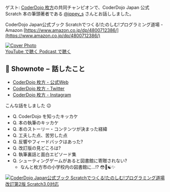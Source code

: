 ゲスト: [CoderDojo 枚方](https://coderdojo-hirakata.org/)の共同チャンピオンで、CoderDojo Japan 公式 Scratch 本の筆頭著者である [@ippey_s](https://twitter.com/ippey_s) さんとお話ししました。

CoderDojo Japan公式ブック Scratchでつくる!たのしむ!プログラミング道場 - Amazon
[https://www.amazon.co.jp/dp/4800712386/](https://www.amazon.co.jp/dp/4800712386/)

<div class='episode-cover'>
  <a href='https://www.youtube.com/watch?v=Un_qJ2JzDAQ&list=PL94GDfaSQTmJxxnapafkApHYgQUJ6ABUU&index=13'
     target='_blank' rel='noopenner'>
    <img src='/podcasts/13.png' alt='Cover Photo'>
  </a>
  <div class='btn-cover'>
    <a class='btn-blue' href='https://www.youtube.com/watch?v=Un_qJ2JzDAQ&list=PL94GDfaSQTmJxxnapafkApHYgQUJ6ABUU&index=13' target='_blank' rel='noopenner'><i class='fa fa-youtube'></i> YouTube で聴く </a>
    <a class='btn-blue' href='https://podcasters.spotify.com/pod/show/coderdojo-japan/episodes/013---CoderDojo--Scratch-euhiu2' target='_blank' rel='noopenner'><i class='fas fa-podcast'></i> Podcast で聴く </a>
  </div>
</div>


## 📝 Shownote − 話したこと

- [CoderDojo 枚方 - 公式Web](https://coderdojo-hirakata.org/)
- [CoderDojo 枚方 - Twitter](https://twitter.com/coderhirakata)
- [CoderDojo 枚方 - Instagram](https://www.instagram.com/coderhirakata/)

こんな話をしました 😉

- Q. CoderDojo を知ったキッカケ
- Q. 本の執筆のキッカケ
- Q. 本のストーリー・コンテンツが決まった経緯
- Q. 工夫した点、苦労した点
- Q. 反響やフィードバックはあった?
- Q. 改訂版の見どころは?
- Q. 執筆裏話と面白エピソード集
- Q. シューティングゲームがあると図書館に寄贈されない?
   - なんと枚方市の小学校内の図書館に...!? 😳🏫☯️✨

[![CoderDojo Japan公式ブック Scratchでつくる!たのしむ!プログラミング道場 改訂第2版 Scratch3.0対応](/img/sotechsha-2_book-cover.png)](https://www.amazon.co.jp/dp/4800712386/)
